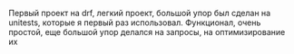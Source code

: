 Первый проект на drf, легкий проект, большой упор был сделан на unitests, которые я первый раз использовал.
Функционал, очень простой, еще большой упор делался на запросы, на оптимизирование их
